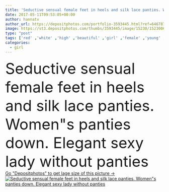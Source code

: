 ```yaml
---
title: 'Seductive sensual female feet in heels and silk lace panties. Women"s panties down. Elegant sexy lady without panties'
date: 2017-05-11T09:53:05+00:00
author: hannatv
author_url: https://depositphotos.com/portfolio-3593445.html?ref=64678756
image: https://st3.depositphotos.com/thumbs/3593445/image/15230/152300624/api_thumb_450.jpg?forcejpeg=true
type: "post"
tags: ['red' ,'white' ,'high' ,'beautiful' ,'girl' ,'female' ,'young' ,'women' ,'beauty' ,'model' ,'caucasian' ,'sensuality' ,'black' ,'fashion' ,'lying' ,'legs' ,'woman' ,'lifestyle' ,'body' ,'off' ,'leg' ,'heels' ,'shoe' ,'shoes' ,'temptation' ,'take' ,'tease' ,'desire' ,'naked' ,'slim' ,'lace' ,'erotic' ,'stripper' ,'underwear' ,'seduction' ,'lingerie' ,'panties' ,'womans' ]
categories: 
  - girl
---
```

<div aling="center">
            <font size="60"> Seductive sensual female feet in heels and silk lace panties. Women"s panties down. Elegant sexy lady without panties</font>   
</div>
<div>
    <a href='https://st3.depositphotos.com/thumbs/3593445/image/15230/152300624/api_thumb_450.jpg?forcejpeg=true?ref=64678756' target=_blank > Go "Depositphotos" to get lage size of this picture ->
        <img href='https://st3.depositphotos.com/thumbs/3593445/image/15230/152300624/api_thumb_450.jpg?forcejpeg=true?ref=64678756' src='https://st3.depositphotos.com/3593445/15230/i/950/depositphotos_152300624-stock-photo-seductive-sensual-female-feet-in.jpg?forcejpeg=true' alt='Seductive sensual female feet in heels and silk lace panties. Women"s panties down. Elegant sexy lady without panties' >
    </a>
</div>
